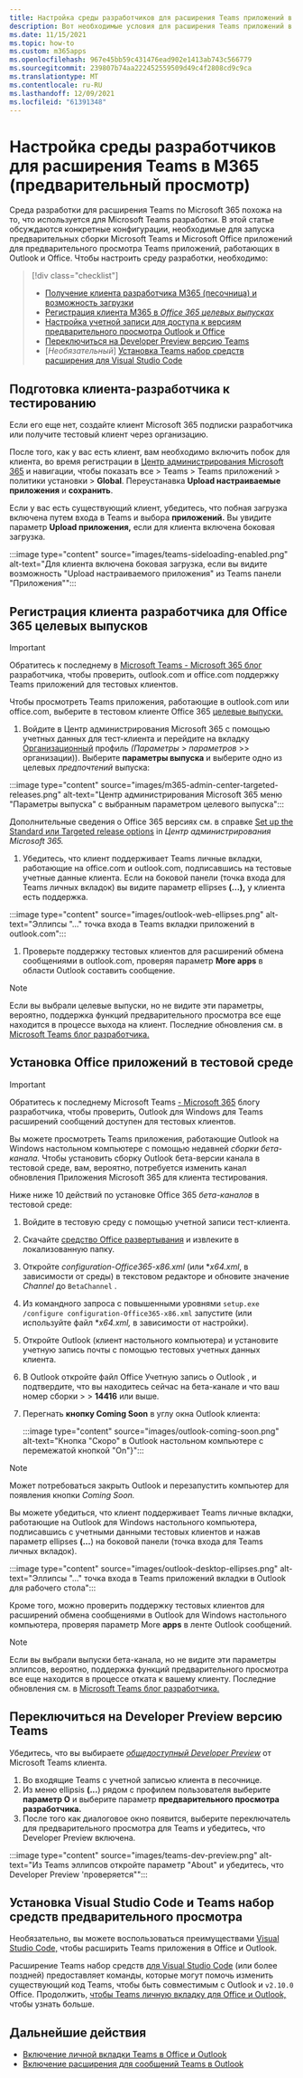```yaml
---
title: Настройка среды разработчиков для расширения Teams приложений в Microsoft 365
description: Вот необходимые условия для расширения Teams приложений в Microsoft 365
ms.date: 11/15/2021
ms.topic: how-to
ms.custom: m365apps
ms.openlocfilehash: 967e45bb59c431476ead902e1413ab743c566779
ms.sourcegitcommit: 239807b74aa222452559509d49c4f2808cd9c9ca
ms.translationtype: MT
ms.contentlocale: ru-RU
ms.lasthandoff: 12/09/2021
ms.locfileid: "61391348"
---
```

# <a name="set-up-your-dev-environment-for-extending-teams-apps-across-m365-preview"></a>Настройка среды разработчиков для расширения Teams в M365 (предварительный просмотр)

Среда разработки для расширения Teams по Microsoft 365 похожа на то, что используется для Microsoft Teams разработки. В этой статье обсуждаются конкретные конфигурации, необходимые для запуска предварительных сборки Microsoft Teams и Microsoft Office приложений для предварительного просмотра Teams приложений, работающих в Outlook и Office. Чтобы настроить среду разработки, необходимо:

> [!div class="checklist"]
> * [Получение клиента разработчика M365 (песочница) и возможность загрузки](#prepare-a-developer-tenant-for-testing)
> * [Регистрация клиента M365 в *Office 365 целевых выпусках*](#enroll-your-developer-tenant-for-office-365-targeted-releases)
> * [Настройка учетной записи для доступа к версиям предварительного просмотра Outlook и Office](#install-office-apps-in-your-test-environment)
> * [Переключиться на Developer Preview версию Teams](#switch-to-the-developer-preview-version-of-teams)
> * [*Необязательный*] [Установка Teams набор средств расширения для Visual Studio Code](#install-visual-studio-code-and-teams-toolkit-preview-extension)

## <a name="prepare-a-developer-tenant-for-testing"></a>Подготовка клиента-разработчика к тестированию

Если его еще нет, создайте [](/office/developer-program/microsoft-365-developer-program-get-started) клиент Microsoft 365 подписки разработчика или получите тестовый клиент через организацию.

После того, как у вас [](/microsoftteams/platform/concepts/build-and-test/prepare-your-o365-tenant#enable-custom-teams-apps-and-turn-on-custom-app-uploading) есть клиент, вам необходимо включить побок для клиента, во время регистрации в [Центр администрирования Microsoft 365](https://admin.microsoft.com) и навигации, чтобы показать все > Teams > Teams приложений > политики установки > **Global**.  Переустанавка **Upload настраиваемые приложения** и **сохранить**.

Если у вас есть существующий клиент, убедитесь, что побная загрузка включена путем входа в Teams и выбора **приложений.** Вы увидите параметр **Upload приложения,** если для клиента включена боковая загрузка.

:::image type="content" source="images/teams-sideloading-enabled.png" alt-text="Для клиента включена боковая загрузка, если вы видите возможность &quot;Upload настраиваемого приложения&quot; из Teams панели &quot;Приложения&quot;":::

## <a name="enroll-your-developer-tenant-for-office-365-targeted-releases"></a>Регистрация клиента разработчика для Office 365 целевых выпусков

> [!IMPORTANT]
> Обратитесь к последнему в [Microsoft Teams - Microsoft 365 блог](https://devblogs.microsoft.com/microsoft365dev/category/teams/) разработчика, чтобы проверить, outlook.com и office.com поддержку Teams приложений для тестовых клиентов.

Чтобы просмотреть Teams приложения, работающие в outlook.com или office.com, выберите в тестовом клиенте Office 365 [целевые выпуски.](/microsoft-365/admin/manage/release-options-in-office-365#targeted-release)

1. Войдите в Центр администрирования Microsoft 365 с помощью учетных данных для тест-клиента и перейдите на вкладку [Организационный](https://admin.microsoft.com/AdminPortal/Home?#/Settings/OrganizationProfile) профиль *(Параметры*  >  *параметров*  >>  организации)). Выберите **параметры выпуска** и выберите одно из целевых *предпочтений* выпуска:

  :::image type="content" source="images/m365-admin-center-targeted-releases.png" alt-text="Центр администрирования Microsoft 365 меню &quot;Параметры выпуска&quot; с выбранным параметром целевого выпуска":::

  Дополнительные сведения о Office 365 версиях см. в справке [Set up the Standard или Targeted release options](/microsoft-365/admin/manage/release-options-in-office-365) in *Центр администрирования Microsoft 365.*

1. Убедитесь, что клиент поддерживает Teams личные вкладки, работающие на office.com и outlook.com, подписавшись на тестовые учетные данные клиента. Если на боковой панели (точка входа для Teams личных вкладок) вы видите параметр ellipses **(...),** у клиента есть поддержка.

  :::image type="content" source="images/outlook-web-ellipses.png" alt-text="Эллипсы &quot;...&quot; точка входа в Teams вкладки приложений в outlook.com":::

1. Проверьте поддержку тестовых клиентов для расширений обмена сообщениями в outlook.com, проверяя параметр **More apps** в области Outlook составить сообщение.

> [!NOTE]
> Если вы выбрали целевые выпуски, но не видите эти параметры, вероятно, поддержка функций предварительного просмотра все еще находится в процессе выхода на клиент. Последние обновления см. в [Microsoft Teams блог разработчика.](https://devblogs.microsoft.com/microsoft365dev/category/teams/)

## <a name="install-office-apps-in-your-test-environment"></a>Установка Office приложений в тестовой среде

> [!IMPORTANT]
> Обратитесь к последнему Microsoft Teams [- Microsoft 365](https://devblogs.microsoft.com/microsoft365dev/category/teams/) блогу разработчика, чтобы проверить, Outlook для Windows для Teams расширений сообщений доступен для тестовых клиентов.

Вы можете просмотреть Teams приложения, работающие Outlook на Windows настольном компьютере с помощью недавней *сборки бета-канала.* Чтобы установить сборку Outlook бета-версии канала в тестовой [](/deployoffice/change-update-channels?WT.mc_id=M365-MVP-5002016) среде, вам, вероятно, потребуется изменить канал обновления Приложения Microsoft 365 для клиента тестирования.

Ниже ниже 10 действий по установке Office 365 *бета-каналов* в тестовой среде:

1. Войдите в тестовую среду с помощью учетной записи тест-клиента.
1. Скачайте [средство Office развертывания](https://www.microsoft.com/download/details.aspx?id=49117) и извлеките в локализованную папку.
1. Откройте *configuration-Office365-x86.xml* (или **x64.xml*, в зависимости от среды) в текстовом редакторе и обновите значение *Channel* до `BetaChannel` .
1. Из командного запроса с повышенными уровнями `setup.exe /configure configuration-Office365-x86.xml` запустите (или используйте файл **x64.xml,* в зависимости от настройки).
1. Откройте Outlook (клиент настольного компьютера) и установите учетную запись почты с помощью тестовых учетных данных клиента.
1. В Outlook откройте файл Office Учетную запись о Outlook , и подтвердите, что вы находитесь сейчас на бета-канале и что ваш номер сборки  >    >   **14416** или выше. 
1. Перегнать **кнопку Coming Soon** в углу окна Outlook клиента:

   :::image type="content" source="images/outlook-coming-soon.png" alt-text="Кнопка &quot;Скоро&quot; в Outlook настольном компьютере с перемежатой кнопкой &quot;On&quot;}":::

  > [!NOTE]
  > Может потребоваться закрыть Outlook и перезапустить компьютер для появления кнопки *Coming Soon.*

Вы можете убедиться, что клиент поддерживает Teams личные вкладки, работающие на Outlook для Windows настольного компьютера, подписавшись с учетными данными тестовых клиентов и нажав параметр ellipses **(...**) на боковой панели (точка входа для Teams личных вкладок).

:::image type="content" source="images/outlook-desktop-ellipses.png" alt-text="Эллипсы &quot;...&quot; точка входа в Teams приложений вкладки в Outlook для рабочего стола":::

Кроме того, можно проверить поддержку тестовых клиентов для расширений обмена сообщениями в Outlook для Windows настольного компьютера, проверяя параметр More **apps** в ленте Outlook сообщений.

> [!NOTE]
> Если вы выбрали выпуски бета-канала, но не видите эти параметры эллипсов, вероятно, поддержка функций предварительного просмотра все еще находится в процессе отката к вашему клиенту. Последние обновления см. в [Microsoft Teams блог разработчика.](https://devblogs.microsoft.com/microsoft365dev/category/teams/)

## <a name="switch-to-the-developer-preview-version-of-teams"></a>Переключиться на Developer Preview версию Teams

Убедитесь, что вы выбираете [*общедоступный Developer Preview*](../resources/dev-preview/developer-preview-intro.md) от Microsoft Teams клиента.

1. Во входящие Teams с учетной записью клиента в песочнице.
1. Из меню ellipsis **(...**) рядом с профилем пользователя выберите **параметр О** и выберите параметр **предварительного просмотра разработчика.**
1. После того как диалоговое окно появится, выберите переключатель для предварительного просмотра для Teams и убедитесь, что Developer Preview включена. 

:::image type="content" source="images/teams-dev-preview.png" alt-text="Из Teams эллипсов откройте параметр &quot;About&quot; и убедитесь, что Developer Preview 'проверяется&quot;":::

## <a name="install-visual-studio-code-and-teams-toolkit-preview-extension"></a>Установка Visual Studio Code и Teams набор средств предварительного просмотра

Необязательно, вы можете воспользоваться преимуществами [Visual Studio Code,](https://code.visualstudio.com/) чтобы расширить Teams приложения в Office и Outlook.

Расширение Teams набор средств [для Visual Studio Code](https://aka.ms/teams-toolkit) (или более поздней) предоставляет команды, которые могут помочь изменить существующий код Teams, чтобы быть совместимым с Outlook и `v2.10.0` Office. Продолжить, [чтобы Teams личную вкладку для Office и Outlook,](extend-m365-teams-personal-tab.md) чтобы узнать больше.

## <a name="next-steps"></a>Дальнейшие действия

- [Включение личной вкладки Teams в Office и Outlook](extend-m365-teams-personal-tab.md)
- [Включение расширения для сообщений Teams в Outlook](extend-m365-teams-message-extension.md)